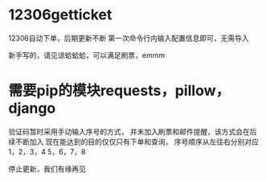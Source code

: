 # 12306getticket
12306自动下单，后期更新不断
第一次命令行内输入配置信息即可，无需导入

新手写的，请见谅蛤蛤蛤，可以满足刷票，emmm
# 需要pip的模块requests，pillow，django
验证码暂时采用手动输入序号的方式，
并未加入刷票和邮件提醒，该方式会在后续不断加入
现在能达到的目的仅仅只有下单和查询，
序号顺序从左往右分别对应
1，2，3，4
5，6，7，8


停止更新，我们有缘再见
